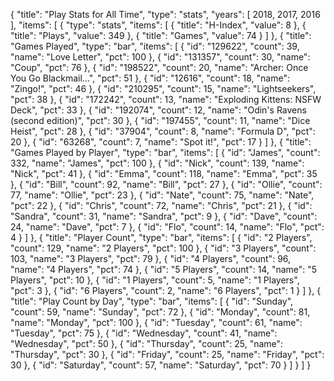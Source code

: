 {
  "title": "Play Stats for All Time",
  "type": "stats",
  "years": [
    2018,
    2017,
    2016
  ],
  "items": [
    {
      "type": "stats",
      "items": [
        {
          "title": "H-Index",
          "value": 8
        },
        {
          "title": "Plays",
          "value": 349
        },
        {
          "title": "Games",
          "value": 74
        }
      ]
    },
    {
      "title": "Games Played",
      "type": "bar",
      "items": [
        {
          "id": "129622",
          "count": 39,
          "name": "Love Letter",
          "pct": 100
        },
        {
          "id": "131357",
          "count": 30,
          "name": "Coup",
          "pct": 76
        },
        {
          "id": "198522",
          "count": 20,
          "name": "Archer: Once You Go Blackmail...",
          "pct": 51
        },
        {
          "id": "12616",
          "count": 18,
          "name": "Zingo!",
          "pct": 46
        },
        {
          "id": "210295",
          "count": 15,
          "name": "Lightseekers",
          "pct": 38
        },
        {
          "id": "172242",
          "count": 13,
          "name": "Exploding Kittens: NSFW Deck",
          "pct": 33
        },
        {
          "id": "192074",
          "count": 12,
          "name": "Odin's Ravens (second edition)",
          "pct": 30
        },
        {
          "id": "197455",
          "count": 11,
          "name": "Dice Heist",
          "pct": 28
        },
        {
          "id": "37904",
          "count": 8,
          "name": "Formula D",
          "pct": 20
        },
        {
          "id": "63268",
          "count": 7,
          "name": "Spot it!",
          "pct": 17
        }
      ]
    },
    {
      "title": "Games Played by Player",
      "type": "bar",
      "items": [
        {
          "id": "James",
          "count": 332,
          "name": "James",
          "pct": 100
        },
        {
          "id": "Nick",
          "count": 139,
          "name": "Nick",
          "pct": 41
        },
        {
          "id": "Emma",
          "count": 118,
          "name": "Emma",
          "pct": 35
        },
        {
          "id": "Bill",
          "count": 92,
          "name": "Bill",
          "pct": 27
        },
        {
          "id": "Ollie",
          "count": 77,
          "name": "Ollie",
          "pct": 23
        },
        {
          "id": "Nate",
          "count": 75,
          "name": "Nate",
          "pct": 22
        },
        {
          "id": "Chris",
          "count": 72,
          "name": "Chris",
          "pct": 21
        },
        {
          "id": "Sandra",
          "count": 31,
          "name": "Sandra",
          "pct": 9
        },
        {
          "id": "Dave",
          "count": 24,
          "name": "Dave",
          "pct": 7
        },
        {
          "id": "Flo",
          "count": 14,
          "name": "Flo",
          "pct": 4
        }
      ]
    },
    {
      "title": "Player Count",
      "type": "bar",
      "items": [
        {
          "id": "2 Players",
          "count": 129,
          "name": "2 Players",
          "pct": 100
        },
        {
          "id": "3 Players",
          "count": 103,
          "name": "3 Players",
          "pct": 79
        },
        {
          "id": "4 Players",
          "count": 96,
          "name": "4 Players",
          "pct": 74
        },
        {
          "id": "5 Players",
          "count": 14,
          "name": "5 Players",
          "pct": 10
        },
        {
          "id": "1 Players",
          "count": 5,
          "name": "1 Players",
          "pct": 3
        },
        {
          "id": "6 Players",
          "count": 2,
          "name": "6 Players",
          "pct": 1
        }
      ]
    },
    {
      "title": "Play Count by Day",
      "type": "bar",
      "items": [
        {
          "id": "Sunday",
          "count": 59,
          "name": "Sunday",
          "pct": 72
        },
        {
          "id": "Monday",
          "count": 81,
          "name": "Monday",
          "pct": 100
        },
        {
          "id": "Tuesday",
          "count": 61,
          "name": "Tuesday",
          "pct": 75
        },
        {
          "id": "Wednesday",
          "count": 41,
          "name": "Wednesday",
          "pct": 50
        },
        {
          "id": "Thursday",
          "count": 25,
          "name": "Thursday",
          "pct": 30
        },
        {
          "id": "Friday",
          "count": 25,
          "name": "Friday",
          "pct": 30
        },
        {
          "id": "Saturday",
          "count": 57,
          "name": "Saturday",
          "pct": 70
        }
      ]
    }
  ]
}
